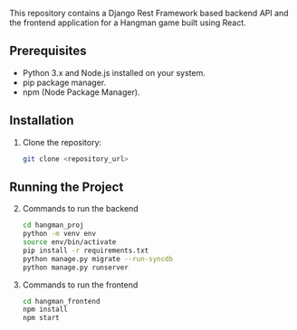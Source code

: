 
This repository contains a Django Rest Framework based backend API and the frontend application for a Hangman game built using React.

## Prerequisites

- Python 3.x and Node.js installed on your system.
- pip package manager.
- npm (Node Package Manager).

## Installation

1. Clone the repository:

   ```bash
   git clone <repository_url>

## Running the Project

2. Commands to run the backend
   ```bash
   cd hangman_proj
   python -m venv env
   source env/bin/activate
   pip install -r requirements.txt
   python manage.py migrate --run-syncdb
   python manage.py runserver

4. Commands to run the frontend
   ```bash
   cd hangman_frontend
   npm install
   npm start

